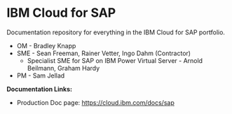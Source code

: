 # IBM Cloud for SAP

Documentation repository for everything in the IBM Cloud for SAP portfolio.

- OM - Bradley Knapp
- SME - Sean Freeman, Rainer Vetter, Ingo Dahm (Contractor)
   - Specialist SME for SAP on IBM Power Virtual Server - Arnold Beilmann, Graham Hardy
- PM - Sam Jellad

**Documentation Links:**

- Production Doc page: https://cloud.ibm.com/docs/sap
